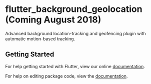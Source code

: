 # flutter_background_geolocation (Coming August 2018)

Advanced background location-tracking and geofencing plugin with automatic motion-based tracking.

## Getting Started

For help getting started with Flutter, view our online [documentation](https://flutter.io/).

For help on editing package code, view the [documentation](https://flutter.io/developing-packages/).
